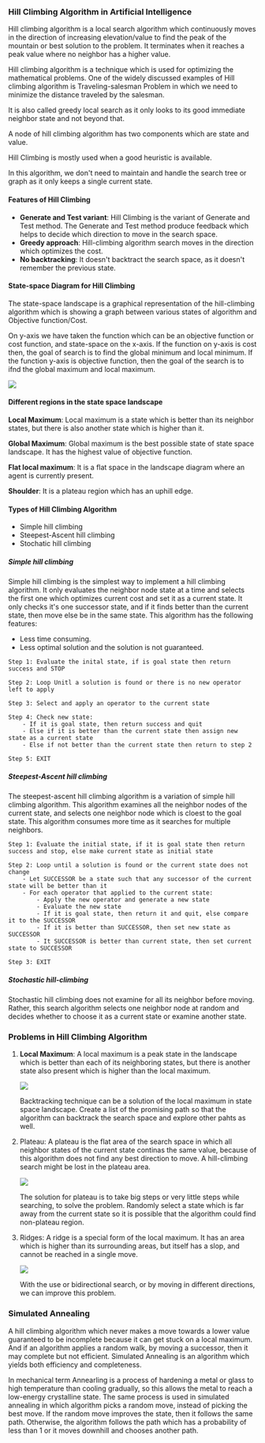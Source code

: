 ### Hill Climbing Algorithm in Artificial Intelligence 

Hill climbing algorithm is a local search algorithm which continuously moves in the direction of increasing elevation/value to find the peak of the mountain or best solution to the problem. It terminates when it reaches a peak value where no neighbor has a higher value.

Hill climbing algorithm is a technique which is used for optimizing the mathematical problems. One of the widely discussed examples of Hill climbing algorithm is Traveling-salesman Problem in which we need to minimize the distance traveled by the salesman.

It is also called greedy local search as it only looks to its good immediate neighbor state and not beyond that.

A node of hill climbing algorithm has two components which are state and value.

Hill Climbing is mostly used when a good heuristic is available.

In this algorithm, we don't need to maintain and handle the search tree or graph as it only keeps a single current state.

#### Features of Hill Climbing

- **Generate and Test variant**: Hill Climbing is the variant of Generate and Test method. The Generate and Test method produce feedback which helps to decide which direction to move in the search space.
- **Greedy approach**: Hill-climbing algorithm search moves in the direction which optimizes the cost.
- **No backtracking**: It doesn't backtract the search space, as it doesn't remember the previous state.

#### State-space Diagram for Hill Climbing

The state-space landscape is a graphical representation of the hill-climbing algorithm which is showing a graph between various states of algorithm and Objective function/Cost.

On y-axis we have taken the function which can be an objective function or cost function, and state-space on the x-axis. If the function on y-axis is cost then, the goal of search is to find the global minimum and local minimum. If the function y-axis is objective function, then the goal of the search is to ifnd the global maximum and local maximum.

<img src="./hill-climbing-algorithm-in-ai.png" />

#### Different regions in the state space landscape

**Local Maximum**: Local maximum is a state which is better than its neighbor states, but there is also another state which is higher than it.

**Global Maximum**: Global maximum is the best possible state of state space landscape. It has the highest value of objective function.

**Flat local maximum**: It is a flat space in the landscape diagram where an agent is currently present.

**Shoulder**: It is a plateau region which has an uphill edge.

#### Types of Hill Climbing Algorithm
- Simple hill climbing
- Steepest-Ascent hill climbing
- Stochatic hill climbing

##### Simple hill climbing
Simple hill climbing is the simplest way to implement a hill climbing algorithm. It only evaluates the neighbor node state at a time and selects the first one which optimizes current cost and set it as a current state. It only checks it's one successor state, and if it finds better than the current state, then move else be in the same state. This algorithm has the following features:

- Less time consuming.
- Less optimal solution and the solution is not guaranteed.

```
Step 1: Evaluate the inital state, if is goal state then return success and STOP

Step 2: Loop Unitl a solution is found or there is no new operator left to apply

Step 3: Select and apply an operator to the current state

Step 4: Check new state:
    - If it is goal state, then return success and quit
    - Else if it is better than the current state then assign new state as a current state
    - Else if not better than the current state then return to step 2

Step 5: EXIT
```

##### Steepest-Ascent hill climbing
The steepest-ascent hill climbing algorithm is a variation of simple hill climbing algorithm. This algorithm examines all the neighbor nodes of the current state, and selects one neighbor node which is cloest to the goal state. This algorithm consumes more time as it searches for multiple neighbors.

```
Step 1: Evaluate the initial state, if it is goal state then return success and stop, else make current state as initial state

Step 2: Loop until a solution is found or the current state does not change
    - Let SUCCESSOR be a state such that any successor of the current state will be better than it
    - For each operator that applied to the current state:
        - Apply the new operator and generate a new state
        - Evaluate the new state
        - If it is goal state, then return it and quit, else compare it to the SUCCESSOR
        - If it is better than SUCCESSOR, then set new state as SUCCESSOR
        - It SUCCESSOR is better than current state, then set current state to SUCCESSOR

Step 3: EXIT
```

##### Stochastic hill-climbing

Stochastic hill climbing does not examine for all its neighbor before moving. Rather, this search algorithm selects one neighbor node at random and decides whether to choose it as a current state or examine another state.

### Problems in Hill Climbing Algorithm

1. **Local Maximum**: A local maximum is a peak state in the landscape which is better than each of its neighboring states, but there is another state also present which is higher than the local maximum.

    <img src="./hill-climbing-algorithm-in-ai2.png" />
    
    Backtracking technique can be a solution of the local maximum in state space landscape. Create a list of the promising path so that the algorithm can backtrack the search space and explore other pahts as well.
    
2. Plateau: A plateau is the flat area of the search space in which all neighbor states of the current state continas the same value, because of this algorithm does not find any best direction to move. A hill-climbing search might be lost in the plateau area.

    <img src="./hill-climbing-algorithm-in-ai3.png" />
    
    The solution for plateau is to take big steps or very little steps while searching, to solve the problem. Randomly select a state which is far away from the current state so it is possible that the algorithm could find non-plateau region.
    
3. Ridges: A ridge is a special form of the local maximum. It has an area which is higher than its surrounding areas, but itself has a slop, and cannot be reached in a single move.

    <img src="./hill-climbing-algorithm-in-ai4.png" />
    
    With the use or bidirectional search, or by moving in different directions, we can improve this problem.
    
### Simulated Annealing

A hill climbing algorithm which never makes a move towards a lower value guaranteed to be incomplete because it can get stuck on a local maximum. And if an algorithm applies a random walk, by moving a successor, then it may complete but not efficient. Simulated Annealing is an algorithm which yields both efficiency and completeness.

In mechanical term Annearling is a process of hardening a metal or glass to high temperature than cooling gradually, so this allows the metal to reach a low-energy crystalline state. The same process is used in simulated annealing in which algorithm  picks a random move, instead of picking the best move. If the random move improves the state, then it follows the same path. Otherwise, the algorithm follows the path which has a probability of less than 1 or it moves downhill and chooses another path.